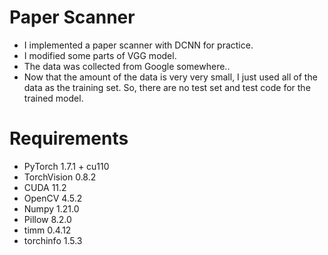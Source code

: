 # Paper Scanner
* I implemented a paper scanner with DCNN for practice.
* I modified some parts of VGG model.
* The data was collected from Google somewhere..
* Now that the amount of the data is very very small, I just used all of the data as the training set.
  So, there are no test set and test code for the trained model.

# Requirements
* PyTorch 1.7.1 + cu110
* TorchVision 0.8.2
* CUDA 11.2
* OpenCV 4.5.2
* Numpy 1.21.0
* Pillow 8.2.0
* timm 0.4.12
* torchinfo 1.5.3
